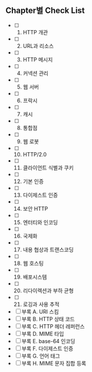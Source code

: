 ## Chapter별 Check List
- [ ] 1. HTTP 개관
- [ ] 2. URL과 리소스
- [ ] 3. HTTP 메시지
- [ ] 4. 커넥션 관리
- [ ] 5. 웹 서버
- [ ] 6. 프락시
- [ ] 7. 캐시
- [ ] 8. 통합점
- [ ] 9. 웹 로봇
- [ ] 10. HTTP/2.0
- [ ] 11. 클라이언트 식별과 쿠키
- [ ] 12. 기본 인증
- [ ] 13. 다이제스트 인증
- [ ] 14. 보안 HTTP
- [ ] 15. 엔터티와 인코딩
- [ ] 16. 국제화
- [ ] 17. 내용 협상과 트랜스코딩
- [ ] 18. 웹 호스팅
- [ ] 19. 배포시스템
- [ ] 20. 리다이렉션과 부하 균형
- [ ] 21. 로깅과 사용 추적
- [ ] 부록 A. URI 스킴
- [ ] 부록 B. HTTP 상태 코드
- [ ] 부록 C. HTTP 헤더 레퍼런스
- [ ] 부록 D. MIME 타입
- [ ] 부록 E. base-64 인코딩
- [ ] 부록 F. 다이제스트 인증
- [ ] 부록 G. 언어 태그
- [ ] 부록 H. MIME 문자 집합 등록
